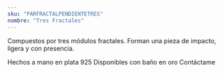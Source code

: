 ```yaml
---
sku: "PARFRACTALPENDIENTETRES"
nombre: "Tres Fractales"
---
```


Compuestos por tres módulos fractales. Forman una pieza de impacto, ligera y con presencia.

Hechos a mano en plata 925
Disponibles con baño en oro
Contáctame